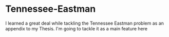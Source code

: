 # Tennessee-Eastman

I learned a great deal while tackling the Tennessee Eastman problem as an appendix to my Thesis. 
I'm going to tackle it as a main feature here
